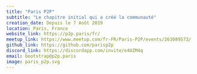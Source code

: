 ```yaml
---
title: "Paris P2P"
subtitle: "Le chapitre initial qui a créé la communauté"
creation_date: Depuis le 7 Août 2019
location: Paris, France
website_link: https://p2p.paris/fr/
meetup_link: https://www.meetup.com/fr-FR/Paris-P2P/events/263089573/
github_link: https://github.com/parisp2p
discord_link: https://discordapp.com/invite/e4UZM4q
email: bootstrap@p2p.paris
image: paris_p2p.svg
---
```


